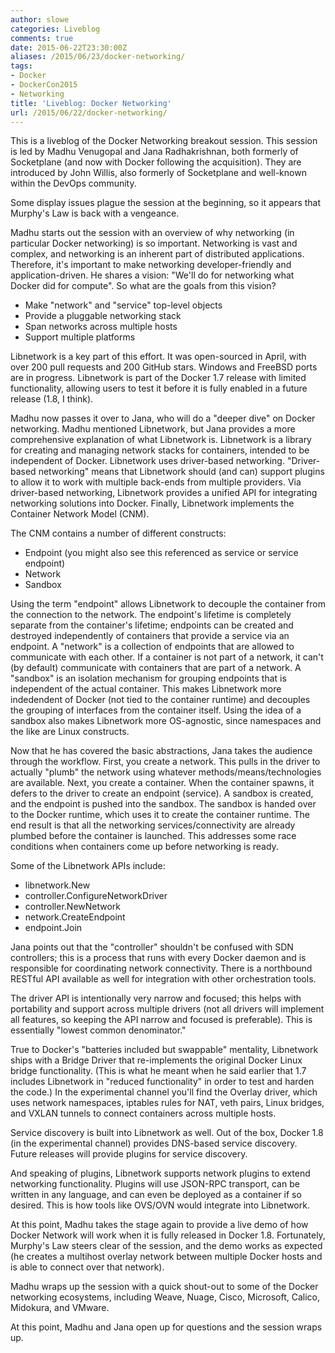 ```yaml
---
author: slowe
categories: Liveblog
comments: true
date: 2015-06-22T23:30:00Z
aliases: /2015/06/23/docker-networking/
tags:
- Docker
- DockerCon2015
- Networking
title: 'Liveblog: Docker Networking'
url: /2015/06/22/docker-networking/
---
```


This is a liveblog of the Docker Networking breakout session. This session is led by Madhu Venugopal and Jana Radhakrishnan, both formerly of Socketplane (and now with Docker following the acquisition). They are introduced by John Willis, also formerly of Socketplane and well-known within the DevOps community.

Some display issues plague the session at the beginning, so it appears that Murphy's Law is back with a vengeance.

Madhu starts out the session with an overview of why networking (in particular Docker networking) is so important. Networking is vast and complex, and networking is an inherent part of distributed applications. Therefore, it's important to make networking developer-friendly and application-driven. He shares a vision: "We'll do for networking what Docker did for compute". So what are the goals from this vision?

* Make "network" and "service" top-level objects
* Provide a pluggable networking stack
* Span networks across multiple hosts
* Support multiple platforms

Libnetwork is a key part of this effort. It was open-sourced in April, with over 200 pull requests and 200 GitHub stars. Windows and FreeBSD ports are in progress. Libnetwork is part of the Docker 1.7 release with limited functionality, allowing users to test it before it is fully enabled in a future release (1.8, I think).

Madhu now passes it over to Jana, who will do a "deeper dive" on Docker networking. Madhu mentioned Libnetwork, but Jana provides a more comprehensive explanation of what Libnetwork is. Libnetwork is a library for creating and managing network stacks for containers, intended to be independent of Docker. Libnetwork uses driver-based networking. "Driver-based networking" means that Libnetwork should (and can) support plugins to allow it to work with multiple back-ends from multiple providers. Via driver-based networking, Libnetwork provides a unified API for integrating networking solutions into Docker. Finally, Libnetwork implements the Container Network Model (CNM).

The CNM contains a number of different constructs:

* Endpoint (you might also see this referenced as service or service endpoint)
* Network
* Sandbox

Using the term "endpoint" allows Libnetwork to decouple the container from the connection to the network. The endpoint's lifetime is completely separate from the container's lifetime; endpoints can be created and destroyed independently of containers that provide a service via an endpoint. A "network" is a collection of endpoints that are allowed to communicate with each other. If a container is not part of a network, it can't (by default) communicate with containers that are part of a network. A "sandbox" is an isolation mechanism for grouping endpoints that is independent of the actual container. This makes Libnetwork more indedendent of Docker (not tied to the container runtime) and decouples the grouping of interfaces from the container itself. Using the idea of a sandbox also makes Libnetwork more OS-agnostic, since namespaces and the like are Linux constructs.

Now that he has covered the basic abstractions, Jana takes the audience through the workflow. First, you create a network. This pulls in the driver to actually "plumb" the network using whatever methods/means/technologies are available. Next, you create a container. When the container spawns, it defers to the driver to create an endpoint (service). A sandbox is created, and the endpoint is pushed into the sandbox. The sandbox is handed over to the Docker runtime, which uses it to create the container runtime. The end result is that all the networking services/connectivity are already plumbed before the container is launched. This addresses some race conditions when containers come up before networking is ready.

Some of the Libnetwork APIs include:

* libnetwork.New
* controller.ConfigureNetworkDriver
* controller.NewNetwork
* network.CreateEndpoint
* endpoint.Join

Jana points out that the "controller" shouldn't be confused with SDN controllers; this is a process that runs with every Docker daemon and is responsible for coordinating network connectivity. There is a northbound RESTful API available as well for integration with other orchestration tools.

The driver API is intentionally very narrow and focused; this helps with portability and support across multiple drivers (not all drivers will implement all features, so keeping the API narrow and focused is preferable). This is essentially "lowest common denominator."

True to Docker's "batteries included but swappable" mentality, Libnetwork ships with a Bridge Driver that re-implements the original Docker Linux bridge functionality. (This is what he meant when he said earlier that 1.7 includes Libnetwork in "reduced functionality" in order to test and harden the code.) In the experimental channel you'll find the Overlay driver, which uses network namespaces, iptables rules for NAT, veth pairs, Linux bridges, and VXLAN tunnels to connect containers across multiple hosts.

Service discovery is built into Libnetwork as well. Out of the box, Docker 1.8 (in the experimental channel) provides DNS-based service discovery. Future releases will provide plugins for service discovery.

And speaking of plugins, Libnetwork supports network plugins to extend networking functionality. Plugins will use JSON-RPC transport, can be written in any language, and can even be deployed as a container if so desired. This is how tools like OVS/OVN would integrate into Libnetwork.

At this point, Madhu takes the stage again to provide a live demo of how Docker Network will work when it is fully released in Docker 1.8. Fortunately, Murphy's Law steers clear of the session, and the demo works as expected (he creates a multihost overlay network between multiple Docker hosts and is able to connect over that network).

Madhu wraps up the session with a quick shout-out to some of the Docker networking ecosystems, including Weave, Nuage, Cisco, Microsoft, Calico, Midokura, and VMware.

At this point, Madhu and Jana open up for questions and the session wraps up.

